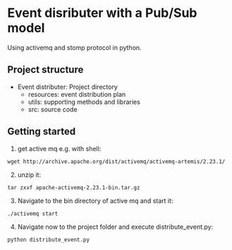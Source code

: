 # Event disributer with a Pub/Sub model

Using activemq and stomp protocol in python.

## Project structure

 - Event distributer: Project directory
	 - resources: event distribution plan
	 - utils: supporting methods and libraries
	 - src: source code
	 
## Getting started
1. get active mq e.g. with shell:
```
wget http://archive.apache.org/dist/activemq/activemq-artemis/2.23.1/
```
2. unzip it:
```
tar zxvf apache-activemq-2.23.1-bin.tar.gz  
```
3. Navigate to the bin directory of active mq and start it:
```
./activemq start 
```

4. Navigate now to the project folder and execute distribute_event.py:
```
python distribute_event.py
```
